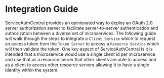 # Integration Guide

ServiceAuthCentral provides an opinionated way to deploy an OAuth 2.0 server authorization server to facilitate server-to-server authentication and authorization between a diverse set of microservices.  The following guide will walk through the steps to integrate a `Client Service` which to request an access token from the `Token Server` to access a `Resource Service` which will then validate the token.  One key aspect of ServiceAuthCentral is it is intended that a microservice would use a single client id per microservice and use that as a resource server that other clients are able to access and as a client to access other resource servers allowing it to have a single identity within the system.

